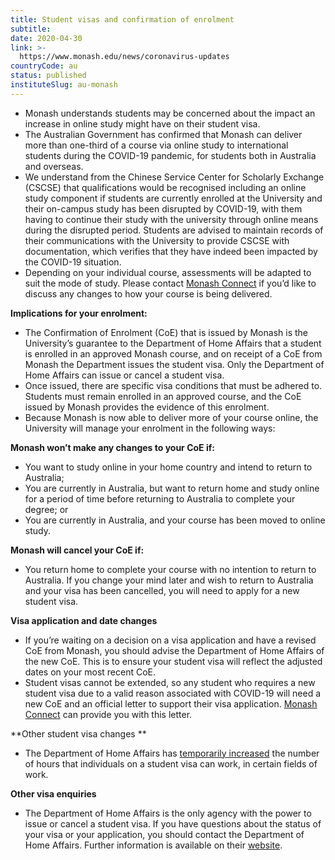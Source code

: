 ```yaml
---
title: Student visas and confirmation of enrolment
subtitle: 
date: 2020-04-30
link: >-
  https://www.monash.edu/news/coronavirus-updates
countryCode: au
status: published
instituteSlug: au-monash
---
```

  * Monash understands students may be concerned about the impact an increase in online study might have on their student visa.
  * The Australian Government has confirmed that Monash can deliver more than one-third of a course via online study to international students during the COVID-19 pandemic, for students both in Australia and overseas.
  * We understand from the Chinese Service Center for Scholarly Exchange (CSCSE) that qualifications would be recognised including an online study component if students are currently enrolled at the University and their on-campus study has been disrupted by COVID-19, with them having to continue their study with the university through online means during the disrupted period. Students are advised to maintain records of their communications with the University to provide CSCSE with documentation, which verifies that they have indeed been impacted by the COVID-19 situation.
  * Depending on your individual course, assessments will be adapted to suit the mode of study. Please contact [Monash Connect](https://www.monash.edu/connect/contact-us) if you’d like to discuss any changes to how your course is being delivered.



 **Implications for your enrolment:**

  * The Confirmation of Enrolment (CoE) that is issued by Monash is the University’s guarantee to the Department of Home Affairs that a student is enrolled in an approved Monash course, and on receipt of a CoE from Monash the Department issues the student visa. Only the Department of Home Affairs can issue or cancel a student visa.
  * Once issued, there are specific visa conditions that must be adhered to. Students must remain enrolled in an approved course, and the CoE issued by Monash provides the evidence of this enrolment.
  * Because Monash is now able to deliver more of your course online, the University will manage your enrolment in the following ways:



 **Monash won’t make any changes to your CoE if:**

  * You want to study online in your home country and intend to return to Australia;
  * You are currently in Australia, but want to return home and study online for a period of time before returning to Australia to complete your degree; or
  * You are currently in Australia, and your course has been moved to online study.



 **Monash will cancel your CoE if:**

  * You return home to complete your course with no intention to return to Australia. If you change your mind later and wish to return to Australia and your visa has been cancelled, you will need to apply for a new student visa.



 **Visa application and date changes**

  * If you’re waiting on a decision on a visa application and have a revised CoE from Monash, you should advise the Department of Home Affairs of the new CoE. This is to ensure your student visa will reflect the adjusted dates on your most recent CoE.
  * Student visas cannot be extended, so any student who requires a new student visa due to a valid reason associated with COVID-19 will need a new CoE and an official letter to support their visa application. [Monash Connect](https://www.monash.edu/connect/contact-us) can provide you with this letter.



 **Other student visa changes  **

  * The Department of Home Affairs has [temporarily increased](https://minister.homeaffairs.gov.au/davidcoleman/Pages/more-help-aussie-shelves-stocked.aspx) the number of hours that individuals on a student visa can work, in certain fields of work.



 **Other visa enquiries**

  * The Department of Home Affairs is the only agency with the power to issue or cancel a student visa. If you have questions about the status of your visa or your application, you should contact the Department of Home Affairs. Further information is available on their [website](https://www.homeaffairs.gov.au/help-and-support/contact-us).


